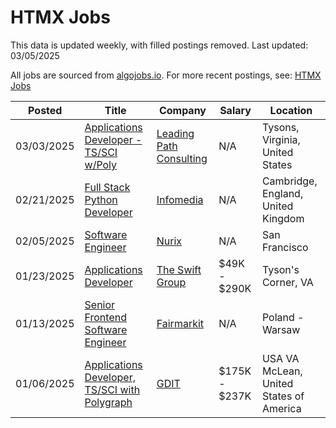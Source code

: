 # HTMX Jobs

This data is updated weekly, with filled postings removed. Last updated: 03/05/2025

All jobs are sourced from [algojobs.io](https://algojobs.io/). For more recent postings, see: [HTMX Jobs](https://algojobs.io/jobs/htmx)

| Posted | Title | Company | Salary | Location |
| --- | --- | --- | --- | --- |
| 03/03/2025 | [Applications Developer - TS/SCI w/Poly](https://algojobs.io/jobs/3341689) | [Leading Path Consulting](https://algojobs.io/company/leading-path-consulting/) | N/A | Tysons, Virginia, United States |
| 02/21/2025 | [Full Stack Python Developer](https://algojobs.io/jobs/3230109) | [Infomedia](https://algojobs.io/company/infomedia/) | N/A | Cambridge, England, United Kingdom |
| 02/05/2025 | [Software Engineer](https://algojobs.io/jobs/3057300) | [Nurix](https://algojobs.io/company/nurix/) | N/A | San Francisco  |
| 01/23/2025 | [Applications Developer](https://algojobs.io/jobs/2929166) | [The Swift Group](https://algojobs.io/company/theswiftgroup/) | $49K - $290K | Tyson's Corner, VA |
| 01/13/2025 | [Senior Frontend Software Engineer](https://algojobs.io/jobs/2818093) | [Fairmarkit](https://algojobs.io/company/fairmarkit/) | N/A | Poland - Warsaw |
| 01/06/2025 | [Applications Developer, TS/SCI with Polygraph](https://algojobs.io/jobs/2745782) | [GDIT](https://algojobs.io/company/gdit/) | $175K - $237K | USA VA McLean, United States of America |